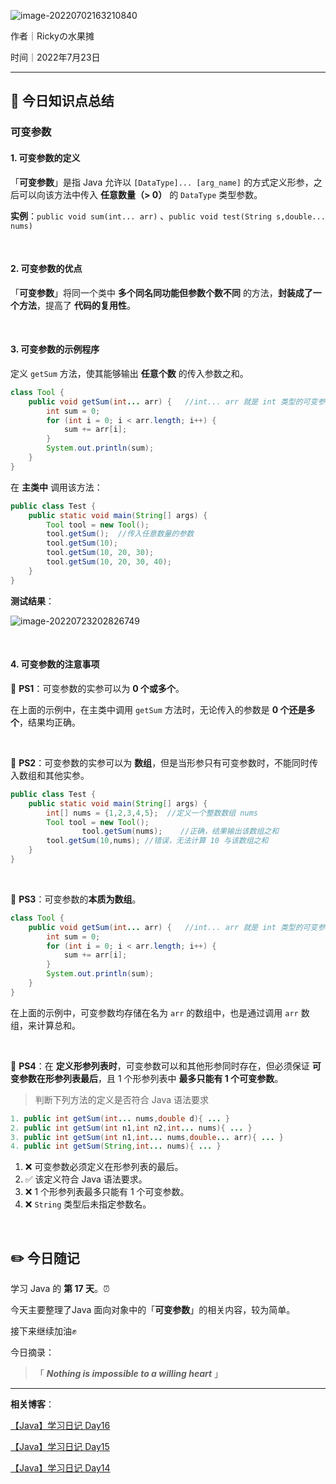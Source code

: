 ![image-20220702163210840](https://img-blog.csdnimg.cn/img_convert/1a0b6d3652dc36ca62aa7729e89b4827.jpeg)

作者｜Rickyの水果摊

时间｜2022年7月23日

---

## 🌈 今日知识点总结

### 可变参数

#### 1. 可变参数的定义

「**可变参数**」是指 Java 允许以 `[DataType]... [arg_name]` 的方式定义形参，之后可以向该方法中传入 **任意数量（> 0）** 的 `DataType` 类型参数。

**实例**：`public void sum(int... arr)` 、`public void test(String s,double... nums)` 

<br/>

#### 2. 可变参数的优点

「**可变参数**」将同一个类中 **多个同名同功能但参数个数不同** 的方法，**封装成了一个方法**，提高了 **代码的复用性**。

<br/>

#### 3. 可变参数的示例程序

定义 `getSum` 方法，使其能够输出 **任意个数** 的传入参数之和。

```java
class Tool {
    public void getSum(int... arr) {   //int... arr 就是 int 类型的可变参数
        int sum = 0;
        for (int i = 0; i < arr.length; i++) {
            sum += arr[i];
        }
        System.out.println(sum);
    }
}
```

在 **主类中** 调用该方法：

```java
public class Test {
    public static void main(String[] args) {
        Tool tool = new Tool();
        tool.getSum();  //传入任意数量的参数
        tool.getSum(10);
        tool.getSum(10, 20, 30);
        tool.getSum(10, 20, 30, 40);
    }
}
```

**测试结果**：

![image-20220723202826749](https://tva1.sinaimg.cn/large/e6c9d24ely1h4h4uq6f03j20y0046mxu.jpg)

<br/>

#### 4. 可变参数的注意事项

🍉 **PS1**：可变参数的实参可以为 **0 个或多个**。

在上面的示例中，在主类中调用 `getSum` 方法时，无论传入的参数是 **0 个还是多个**，结果均正确。

<br/>

🍉 **PS2**：可变参数的实参可以为 **数组**，但是当形参只有可变参数时，不能同时传入数组和其他实参。

```java
public class Test {
    public static void main(String[] args) {
      	int[] nums = {1,2,3,4,5};  //定义一个整数数组 nums
        Tool tool = new Tool();
				tool.getSum(nums);    //正确，结果输出该数组之和
      	tool.getSum(10,nums); //错误，无法计算 10 与该数组之和
    }
}
```

<br/>

🍉 **PS3**：可变参数的**本质为数组**。

```java
class Tool {
    public void getSum(int... arr) {   //int... arr 就是 int 类型的可变参数
        int sum = 0;
        for (int i = 0; i < arr.length; i++) {
            sum += arr[i];
        }
        System.out.println(sum);
    }
}
```

在上面的示例中，可变参数均存储在名为 `arr` 的数组中，也是通过调用 `arr` 数组，来计算总和。

<br/>

🍉 **PS4**：在 **定义形参列表时**，可变参数可以和其他形参同时存在，但必须保证 **可变参数在形参列表最后**，且 1 个形参列表中 **最多只能有 1 个可变参数**。

> 判断下列方法的定义是否符合 Java 语法要求

```java
1. public int getSum(int... nums,double d){ ... }
2. public int getSum(int n1,int n2,int... nums){ ... }
3. public int getSum(int n1,int... nums,double... arr){ ... }
4. public int getSum(String,int... nums){ ... }
```

1. ❌ 可变参数必须定义在形参列表的最后。
2. ✅ 该定义符合 Java 语法要求。
3. ❌ 1 个形参列表最多只能有 1 个可变参数。
4. ❌  `String` 类型后未指定参数名。

<br/>

## ✏️ 今日随记

学习 Java 的 **第 17 天**。⏰

今天主要整理了Java 面向对象中的「**可变参数**」的相关内容，较为简单。

接下来继续加油✊

今日摘录：

>  「 ***Nothing is impossible to a willing heart*** 」

---

**相关博客**：

[【Java】学习日记 Day16](https://blog.csdn.net/qq_46025844/article/details/125920143?spm=1001.2014.3001.5502)

[【Java】学习日记 Day15](https://blog.csdn.net/qq_46025844/article/details/125814016)

[【Java】学习日记 Day14](https://blog.csdn.net/qq_46025844/article/details/125805093)

